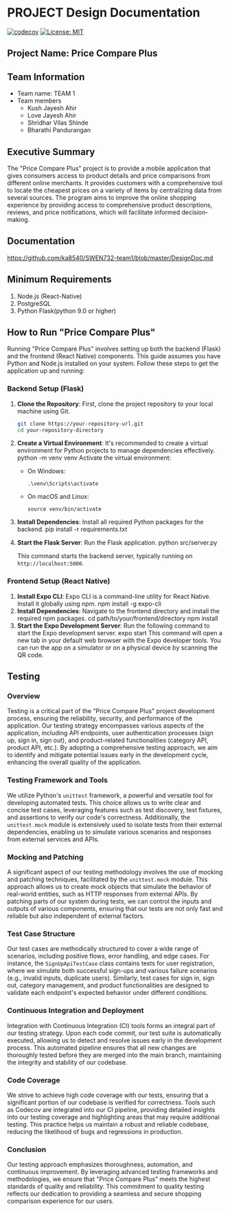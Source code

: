 # PROJECT Design Documentation

[![codecov](https://codecov.io/gh/ka8540/SWEN732-team1/graph/badge.svg?token=EDJ42TSNSN)](https://codecov.io/gh/ka8540/SWEN732-team1)
[![License: MIT](https://img.shields.io/badge/License-MIT-yellow.svg)](https://opensource.org/licenses/MIT)

## Project Name: Price Compare Plus

## Team Information

- Team name: TEAM 1
- Team members
  - Kush Jayesh Ahir
  - Love Jayesh Ahir
  - Shridhar Vilas Shinde
  - Bharathi Pandurangan

## Executive Summary

The "Price Compare Plus" project is to provide a mobile application that gives consumers access to product details and price comparisons from different online merchants. It provides customers with a comprehensive tool to locate the cheapest prices on a variety of items by centralizing data from several sources. The program aims to improve the online shopping experience by providing access to comprehensive product descriptions, reviews, and price notifications, which will facilitate informed decision-making.

## Documentation

https://github.com/ka8540/SWEN732-team1/blob/master/DesignDoc.md


## Minimum Requirements

1. Node.js (React-Native)
2. PostgreSQL
3. Python Flask(python 9.0 or higher)

## How to Run "Price Compare Plus"

Running "Price Compare Plus" involves setting up both the backend (Flask) and the frontend (React Native) components. This guide assumes you have Python and Node.js installed on your system. Follow these steps to get the application up and running:

### Backend Setup (Flask)

1. **Clone the Repository**: First, clone the project repository to your local machine using Git.

   ```bash
   git clone https://your-repository-url.git
   cd your-repository-directory
   
2. **Create a Virtual Environment**: It's recommended to create a virtual environment for Python projects to manage dependencies effectively.
    python -m venv venv
    Activate the virtual environment:
    - On Windows:
      ```
      .\venv\Scripts\activate
      ```
    - On macOS and Linux:
      ```
      source venv/bin/activate
      ```
3. **Install Dependencies**: Install all required Python packages for the backend.
   pip install -r requirements.txt
    
4. **Start the Flask Server**: Run the Flask application.
   python src/server.py

   This command starts the backend server, typically running on `http://localhost:5000`.

### Frontend Setup (React Native)

  1. **Install Expo CLI**: Expo CLI is a command-line utility for React Native. Install it globally using npm.
      npm install -g expo-cli
  2. **Install Dependencies**: Navigate to the frontend directory and install the required npm packages.
      cd path/to/your/frontend/directory
      npm install
  3. **Start the Expo Development Server**: Run the following command to start the Expo development server.
     expo start
     This command will open a new tab in your default web browser with the Expo developer tools. You can run the app on a simulator or on a physical device by scanning the QR code.

## Testing

### Overview

Testing is a critical part of the "Price Compare Plus" project development process, ensuring the reliability, security, and performance of the application. Our testing strategy encompasses various aspects of the application, including API endpoints, user authentication processes (sign up, sign in, sign out), and product-related functionalities (category API, product API, etc.). By adopting a comprehensive testing approach, we aim to identify and mitigate potential issues early in the development cycle, enhancing the overall quality of the application.

### Testing Framework and Tools

We utilize Python's `unittest` framework, a powerful and versatile tool for developing automated tests. This choice allows us to write clear and concise test cases, leveraging features such as test discovery, test fixtures, and assertions to verify our code's correctness. Additionally, the `unittest.mock` module is extensively used to isolate tests from their external dependencies, enabling us to simulate various scenarios and responses from external services and APIs.

### Mocking and Patching

A significant aspect of our testing methodology involves the use of mocking and patching techniques, facilitated by the `unittest.mock` module. This approach allows us to create mock objects that simulate the behavior of real-world entities, such as HTTP responses from external APIs. By patching parts of our system during tests, we can control the inputs and outputs of various components, ensuring that our tests are not only fast and reliable but also independent of external factors.

### Test Case Structure

Our test cases are methodically structured to cover a wide range of scenarios, including positive flows, error handling, and edge cases. For instance, the `SignUpApiTestCase` class contains tests for user registration, where we simulate both successful sign-ups and various failure scenarios (e.g., invalid inputs, duplicate users). Similarly, test cases for sign in, sign out, category management, and product functionalities are designed to validate each endpoint's expected behavior under different conditions.

### Continuous Integration and Deployment

Integration with Continuous Integration (CI) tools forms an integral part of our testing strategy. Upon each code commit, our test suite is automatically executed, allowing us to detect and resolve issues early in the development process. This automated pipeline ensures that all new changes are thoroughly tested before they are merged into the main branch, maintaining the integrity and stability of our codebase.

### Code Coverage

We strive to achieve high code coverage with our tests, ensuring that a significant portion of our codebase is verified for correctness. Tools such as Codecov are integrated into our CI pipeline, providing detailed insights into our testing coverage and highlighting areas that may require additional testing. This practice helps us maintain a robust and reliable codebase, reducing the likelihood of bugs and regressions in production.

### Conclusion

Our testing approach emphasizes thoroughness, automation, and continuous improvement. By leveraging advanced testing frameworks and methodologies, we ensure that "Price Compare Plus" meets the highest standards of quality and reliability. This commitment to quality testing reflects our dedication to providing a seamless and secure shopping comparison experience for our users.



